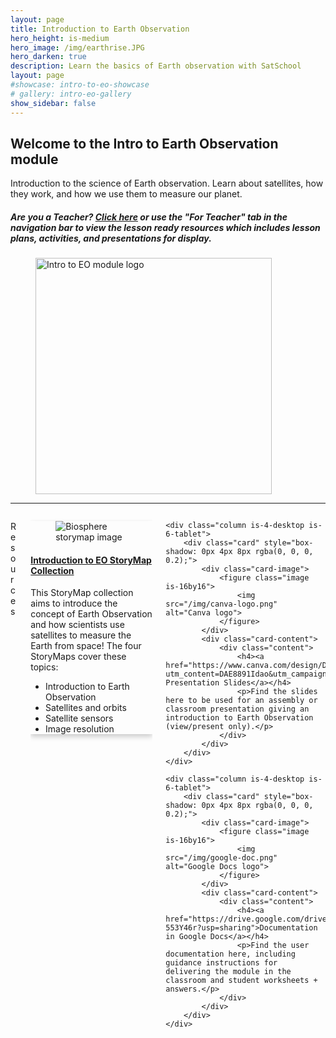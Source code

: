 ```yaml
---
layout: page
title: Introduction to Earth Observation
hero_height: is-medium
hero_image: /img/earthrise.JPG
hero_darken: true
description: Learn the basics of Earth observation with SatSchool
layout: page
#showcase: intro-to-eo-showcase
# gallery: intro-eo-gallery
show_sidebar: false
---
```


<div class="image-text-container">
    <!-- Text beside the image -->
    <div class="text-content">
<h2>Welcome to the Intro to Earth Observation module</h2>
    <p>Introduction to the science of Earth observation. Learn about satellites, how they work, and how we use them to measure our planet.</p>
        <h5> <strong>Are you a Teacher?</strong> <a href="/lesson_ready/teachers/biosphere" target="_blank">Click here</a> or use the "For Teacher" tab in the navigation bar to view the lesson ready resources which includes lesson plans, activities, and presentations for display.</h5> 
    </div>
    <!-- Image -->
    <div class="image-content">
        <figure class="image is-9by9">
            <img src="/img/mod-logos/IntroToEO-07.png" alt="Intro to EO module logo" style="width: 10cm; height: auto;">
        </figure>
    </div>
</div>

---

<div class="columns is-multiline">
    <div class="column is-12">
        <p class="title is-3 has-text-centered">Resources</p>
    </div>
    <div class="column is-4-desktop is-6-tablet">
        <div class="card" style="box-shadow: 0px 4px 8px rgba(0, 0, 0, 0.2);">
            <div class="card-image">
                <figure class="image is-16by16">
                    <img src="/img/storymap-img/intro-palmtree.png" alt="Biosphere storymap image">
                </figure>
            </div>
            <div class="card-content">
                <div class="content">
                    <h4><a href="https://arcg.is/1GSKWv">Introduction to EO StoryMap Collection</a></h4>
                    <p>This StoryMap collection aims to introduce the concept of Earth Observation and how scientists use satellites to measure the Earth from space! The four StoryMaps cover these topics:</p>
                    <ul>
                        <li>Introduction to Earth Observation</li>
                        <li>Satellites and orbits</li>
                        <li>Satellite sensors</li>
                        <li>Image resolution</li>
                    </ul>
                </div>
            </div>
        </div>
    </div>

    <div class="column is-4-desktop is-6-tablet">
        <div class="card" style="box-shadow: 0px 4px 8px rgba(0, 0, 0, 0.2);">
            <div class="card-image">
                <figure class="image is-16by16">
                    <img src="/img/canva-logo.png" alt="Canva logo">
                </figure>
            </div>
            <div class="card-content">
                <div class="content">
                    <h4><a href="https://www.canva.com/design/DAE8891Idao/2JlS5S4pEMz0piKBSi26cw/view?utm_content=DAE8891Idao&utm_campaign=designshare&utm_medium=link2&utm_source=sharebutton">Canva Presentation Slides</a></h4>
                    <p>Find the slides here to be used for an assembly or classroom presentation giving an introduction to Earth Observation (view/present only).</p>
                </div>
            </div>
        </div>
    </div>

    <div class="column is-4-desktop is-6-tablet">
        <div class="card" style="box-shadow: 0px 4px 8px rgba(0, 0, 0, 0.2);">
            <div class="card-image">
                <figure class="image is-16by16">
                    <img src="/img/google-doc.png" alt="Google Docs logo">
                </figure>
            </div>
            <div class="card-content">
                <div class="content">
                    <h4><a href="https://drive.google.com/drive/folders/1GC5jfu7TOLIbqUcbUqy8qK8J-553Y46r?usp=sharing">Documentation in Google Docs</a></h4>
                    <p>Find the user documentation here, including guidance instructions for delivering the module in the classroom and student worksheets + answers.</p>
                </div>
            </div>
        </div>
    </div>
</div>
